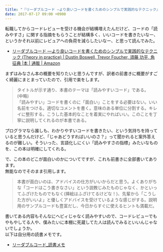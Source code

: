 ```yaml
---
title: "『リーダブルコード ―より良いコードを書くためのシンプルで実践的なテクニック』を読んだ"
date: 2017-07-17 09:00 +0900
---
```


転職してからコードレビューを受ける機会が結構増えたんだけど、コードの「読みやすさ」に関する指摘をもらうことが結構多く、いいコードを書きたいなー、というかそれ以前にレビュアヘの負荷を減らしたいなー、と思って読んでみた。

- [リーダブルコード ―より良いコードを書くためのシンプルで実践的なテクニック (Theory in practice) | Dustin Boswell, Trevor Foucher, 須藤 功平, 角 征典 |本 | 通販 | Amazon](https://www.amazon.co.jp/dp/4873115655/)

まずはみなさん本の概要を知りたいと思うんですが、訳者の前書きに概要がすごく綺麗にまとまっていたので、引用で楽をします。

> タイトルが示す通り、本書のテーマは「読みやすいコード」である。  
> (中略)  
> 「読みやすい」コードを書くのに「面白い」ことをする必要はない。いい名前をつける。適切なコメントを書く。意味のある単位に分割する。キレイに整形する。こうした基本的なことを着実にやればいい。このことを丁寧に説明してくれるのが本書である。

プログラマなら誰しも、わかりやすいコードを書きたい、という気持ちを持っていると思うんだけど、「じゃあどうすればいいのさ？」って聞かれると案外答えるのが難しい。そういった、言語化しにくい「読みやすさの指標」みたいなものを、この本は明確にしてくれる。

で、この本のどこが面白いのかについてですが、これも前書きに全部書いてあります。  
無能なのでそのまま引用します。

> 本書が面白いのは、アドバイスの仕方がいいからだと思う。よくありがちな「コードはこう書きなさい」という説教じみたものじゃなく、かといってふざけたものでもなく(挿絵はふざけてるけどな！)、先輩から「こうした方がいいよ」と優しくアドバイスを受けているような感じがする。説明用のサンプルコードも豊富だし、今日からすぐに使えるヒントも満載だ。

書いてある内容もそんなにヘビィじゃなく読みやすいので、コードレビューでもやもやしてる人や、僕みたいに本棚に死蔵してた人は読んでみるといいんじゃないでしょうか。  
以下は自分用の読書メモです。

- [リーダブルコード_読書メモ](https://gist.github.com/gushernobindsme/d9ad8dee82411a7670eddc6356865218)
